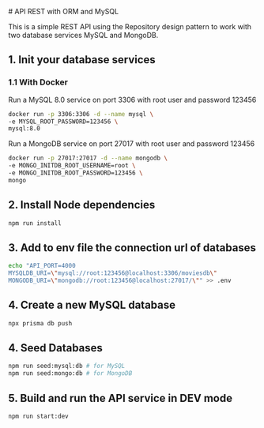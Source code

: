 # API REST with ORM and MySQL

This is a simple REST API using the Repository design pattern to work with two database services MySQL and MongoDB.

## 1. Init your database services

### 1.1 With Docker

Run a MySQL 8.0 service on port 3306 with root user and password 123456

```sh
docker run -p 3306:3306 -d --name mysql \
-e MYSQL_ROOT_PASSWORD=123456 \
mysql:8.0
```

Run a MongoDB service on port 27017 with root user and password 123456

```sh
docker run -p 27017:27017 -d --name mongodb \
-e MONGO_INITDB_ROOT_USERNAME=root \
-e MONGO_INITDB_ROOT_PASSWORD=123456 \
mongo
```

## 2. Install Node dependencies

```sh
npm run install
```

## 3. Add to env file the connection url of databases

```sh
echo "API_PORT=4000
MYSQLDB_URI=\"mysql://root:123456@localhost:3306/moviesdb\"
MONGODB_URI=\"mongodb://root:123456@localhost:27017/\"" >> .env
```

## 4. Create a new MySQL database

```sh
npx prisma db push
```

## 4. Seed Databases

```sh
npm run seed:mysql:db # for MySQL
npm run seed:mongo:db # for MongoDB
```

## 5. Build and run the API service in DEV mode

```sh
npm run start:dev
```
